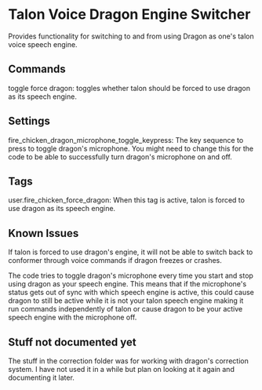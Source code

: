 # Talon Voice Dragon Engine Switcher
Provides functionality for switching to and from using Dragon as one's talon voice speech engine.

## Commands
toggle force dragon: toggles whether talon should be forced to use dragon as its speech engine.

## Settings
fire_chicken_dragon_microphone_toggle_keypress: The key sequence to press to toggle dragon's microphone. You might need to change this for the code to be able to successfully turn dragon's microphone on and off.

## Tags
user.fire_chicken_force_dragon: When this tag is active, talon is forced to use dragon as its speech engine.

## Known Issues
If talon is forced to use dragon's engine, it will not be able to switch back to conformer through voice commands if dragon freezes or crashes. 

The code tries to toggle dragon's microphone every time you start and stop using dragon as your speech engine. This means that if the microphone's status gets out of sync with which speech engine is active, this could cause dragon to still be active while it is not your talon speech engine making it run commands independently of talon or cause dragon to be your active speech engine with the microphone off.

## Stuff not documented yet
The stuff in the correction folder was for working with dragon's correction system. I have not used it in a while but plan on looking at it again and documenting it later.
